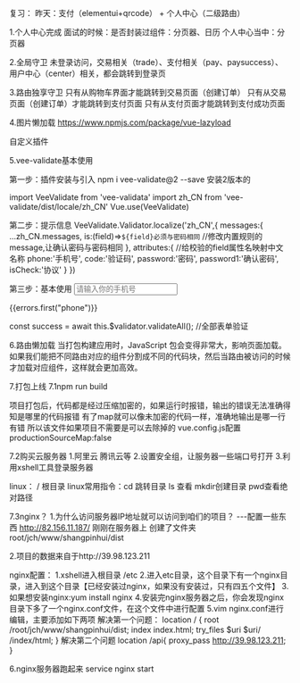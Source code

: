 复习：
昨天：支付（elementui+qrcode） + 个人中心（二级路由）

1.个人中心完成
面试的时候：是否封装过组件：分页器、日历
个人中心当中：分页器


2.全局守卫
未登录访问，交易相关（trade）、支付相关（pay、paysuccess）、用户中心（center）相关，都会跳转到登录页

3.路由独享守卫
只有从购物车界面才能跳转到交易页面（创建订单）
只有从交易页面（创建订单）才能跳转到支付页面
只有从支付页面才能跳转到支付成功页面

4.图片懒加载
https://www.npmjs.com/package/vue-lazyload

自定义插件

5.vee-validate基本使用

第一步：插件安装与引入
npm i vee-validate@2 --save 安装2版本的

import VeeValidate from 'vee-validata'
import zh_CN from 'vee-validate/dist/locale/zh_CN'
Vue.use(VeeValidate)

第二步：提示信息
VeeValidate.Validator.localize('zh_CN',{
    messages:{
        ...zh_CN.messages,
        is:(field)=>`${field}必须与密码相同` //修改内置规则的message,让确认密码与密码相同
    },
    attributes:{ //给校验的field属性名映射中文名称
        phone:'手机号',
        code:'验证码',
        password:'密码',
        password1:'确认密码',
        isCheck:'协议'
    }
})

第三步：基本使用
<input type="text" placeholder="请输入你的手机号" v-model="phone" name="phone"
          v-validate="{ required: true, regex: /^1\d{10}$/ }" :class="{invalid:errors.has('phone')}">


<span class="error-msg">{{errors.first("phone")}}</span>

const success = await this.$validator.validateAll(); //全部表单验证


6.路由懒加载
当打包构建应用时，JavaScript 包会变得非常大，影响页面加载。如果我们能把不同路由对应的组件分割成不同的代码块，然后当路由被访问的时候才加载对应组件，这样就会更加高效。

7.打包上线
7.1npm run build

项目打包后，代码都是经过压缩加密的，如果运行时报错，输出的错误无法准确得知是哪里的代码报错
有了map就可以像未加密的代码一样，准确地输出是哪一行有错
所以该文件如果项目不需要是可以去除掉的
vue.config.js配置
productionSourceMap:false


7.2购买云服务器
1.阿里云 腾讯云等
2.设置安全组，让服务器一些端口号打开
3.利用xshell工具登录服务器

linux： / 根目录
linux常用指令：cd 跳转目录    ls 查看    mkdir创建目录     pwd查看绝对路径

7.3nginx？
1.为什么访问服务器IP地址就可以访问到咱们的项目？ ---配置一些东西
http://82.156.11.187/
刚刚在服务器上 创建了文件夹 root/jch/www/shangpinhui/dist

2.项目的数据来自于http://39.98.123.211

nginx配置：
1.xshell进入根目录 /etc
2.进入etc目录，这个目录下有一个nginx目录，进入到这个目录【已经安装过nginx，如果没有安装过，只有四五个文件】
3.如果想安装nginx:yum install nginx
4.安装完nginx服务器之后，你会发现nginx目录下多了一个nginx.conf文件，在这个文件中进行配置
5.vim nginx.conf进行编辑，主要添加如下两项
解决第一个问题：
location / {
    root    /root/jch/www/shangpinhui/dist;
    index   index.html;
    try_files $uri $uri/  /index/html;
}
解决第二个问题
location /api{
    proxy_pass http://39.98.123.211;
}

6.nginx服务器跑起来
service nginx start